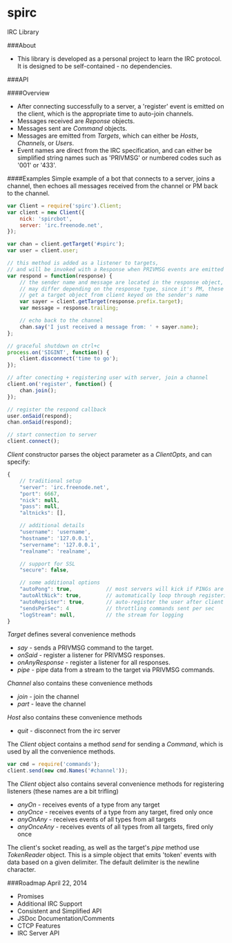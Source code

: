 spirc
=====

IRC Library

###About
* This library is developed as a personal project to learn the IRC protocol. It is designed to be self-contained - no dependencies.

###API

####Overview
* After connecting successfully to a server, a 'register' event is emitted on the client, which is the appropriate time to auto-join channels.
* Messages received are _Reponse_ objects.
* Messages sent are _Command_ objects.
* Messages are emitted from _Targets_, which can either be _Hosts_, _Channels_, or _Users_.
* Event names are direct from the IRC specification, and can either be simplified string names such as 'PRIVMSG' or numbered codes such as '001' or '433'.

####Examples
Simple example of a bot that connects to a server, joins a channel, then echoes all messages received from the channel or PM back to the channel.
```javascript
var Client = require('spirc').Client;
var client = new Client({
    nick: 'spircbot',
    server: 'irc.freenode.net',
});

var chan = client.getTarget('#spirc');
var user = client.user;

// this method is added as a listener to targets,
// and will be invoked with a Response when PRIVMSG events are emitted
var respond = function(response) {
    // the sender name and message are located in the response object, which
    // may differ depending on the response type, since it's PM, these are always the case
    // get a target object from client keyed on the sender's name
    var sayer = client.getTarget(response.prefix.target);
    var message = response.trailing;

    // echo back to the channel
    chan.say('I just received a message from: ' + sayer.name);
};

// graceful shutdown on ctrl+c
process.on('SIGINT', function() {
    client.disconnect('time to go');
});

// after conecting + registering user with server, join a channel
client.on('register', function() {
    chan.join();
});

// register the respond callback
user.onSaid(respond);
chan.onSaid(respond);

// start connection to server
client.connect();
```

_Client_ constructor parses the object parameter as a _ClientOpts_, and can specify:
```javascript
{
	// traditional setup
	"server": 'irc.freenode.net',
	"port": 6667,
	"nick": null,
	"pass": null,
	"altnicks": [],

	// additional details 
	"username": 'username',
	"hostname": '127.0.0.1',
	"servername": '127.0.0.1',
	"realname": 'realname',

	// support for SSL
	"secure": false,

	// some additional options
	"autoPong": true,			// most servers will kick if PINGs are not replied to
	"autoAltNick": true,		// automatically loop through registering the nicks under the 'altnicks' option
	"autoRegister": true,		// auto-register the user after client connects to server
	"sendsPerSec": 4			// throttling commands sent per sec
	"logStream": null,			// the stream for logging
}
```

_Target_ defines several convenience methods
- _say_ - sends a PRIVMSG command to the target.
- _onSaid_ - register a listener for PRIVMSG responses.
- _onAnyResponse_ - register a listener for all responses.
- _pipe_ - pipe data from a stream to the target via PRIVMSG commands.

_Channel_ also contains these convenience methods
- _join_ - join the channel
- _part_ - leave the channel

_Host_ also contains these convenience methods
- _quit_ - disconnect from the irc server

The _Client_ object contains a method _send_ for sending a _Command_, which is used by all the convenience methods.
```javascript
var cmd = require('commands');
client.send(new cmd.Names('#channel'));
```

The _Client_ object also contains several convenience methods for registering listeners (these names are a bit trifling)
- _anyOn_ - receives events of a type from any target
- _anyOnce_ - receives events of a type from any target, fired only once
- _anyOnAny_ - receives events of all types from all targets
- _anyOnceAny_ - receives events of all types from all targets, fired only once


The client's socket reading, as well as the target's _pipe_ method use _TokenReader_ object. This is a simple object that emits 'token' events with data based on a given delimiter. The default delimiter is the newline character.


###Roadmap
April 22, 2014
- Promises
- Additional IRC Support
- Consistent and Simplified API
- JSDoc Documentation/Comments
- CTCP Features
- IRC Server API
